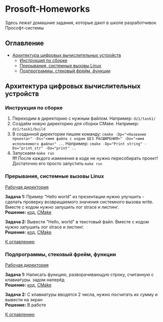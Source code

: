 # Prosoft-Homeworks
Здесь лежат домашние задания, которые дают в школе разработчивок Прософт-системы

## Оглавление
- [Архитектура цифровых вычислительных устройств](#архитектура-цифровых-вычислительных-устройств)
  - [Инструкция по сборке](#инструкция-по-сборке)
  - [Прерывания, системные вызовы Linux](#прерывания-системные-вызовы-linux)
  - [Подпрограммы, стековый фрейм, функции](#подпрограммы-стековый-фрейм-функции)


## Архитектура цифровых вычислительных устройств

### Инструкция по сборке
  1) Переходим в директорию с нужным файлом. Например: `dz1/task1/`  
  2) Создаём новую директорию для сборки CMake. Например: `dz1/task1/build`  
  3) В созданной директории пишем команду: `cmake -Dp="<Название проекта>" -Ds="<имя файла с кодом БЕЗ РАСШИРЕНИЯ>" -Do="<имя исполняемого файла>" ..`. Например: `cmake -Dp="Print string" -Ds="print_str" -Do="print" ..`  
  4) Запускаем `make run`  
  __!!!__ После каждого изменения в коде не нужно пересобирать проект! Достаточно его просто запустить `make run`

### Прерывания, системные вызовы Linux
  [Рабочая директория](dz1)  
  
  __Задача 1:__ Пример "Hello world" из презентации нужно улучшить - сделать проверку возвращаемого значения системного вызова write. Вместе с кодом нужно запушить лог strace и листинг.  
  __Решение:__ [код](dz1/task1/print_str.asm), [CMake](dz1/task1/CMakeLists.txt)  
  
  __Задача 2:__ Вывести "Hello, world" в текстовый файл. Вместе с кодом нужно запушить лог strace и листинг.  
  __Решение:__ [код](dz1/task2/write_str.asm), [CMake](dz1/task2/CMakeLists.txt)  
  
  [К оглавлению](#оглавление)

### Подпрограммы, стековый фрейм, функции
  [Рабочая директория](dz2)  
  
  __Задача 1:__ Написать функцию, разворачивающую строку, считанную с клавиатуры. задом наперёд  
  __Решение:__ [код](dz2/task1/reverse_str.asm), [CMake](dz2/task1/CMakeLists.txt)  
  
  __Задача 2:__ С клавиатуры вводятся 2 числа, нужно посчитать их сумму и вывести на экран  
  __Решение:__ В работе 
  
  [К оглавлению](#оглавление)
